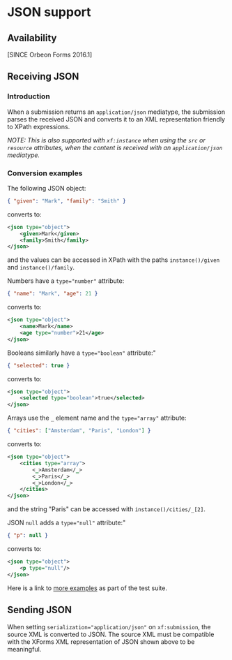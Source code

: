 # JSON support

<!-- toc -->

## Availability

[SINCE Orbeon Forms 2016.1]

## Receiving JSON

### Introduction

When a submission returns an `application/json` mediatype, the submission parses the received JSON and converts it to an XML representation friendly to XPath expressions.

*NOTE: This is also supported with `xf:instance` when using the `src` or `resource` attributes, when the content is received with an `application/json` mediatype.*

### Conversion examples

The following JSON object:

```json
{ "given": "Mark", "family": "Smith" }
```

converts to:

```xml
<json type="object">
    <given>Mark</given>
    <family>Smith</family>
</json>
```

and the values can be accessed in XPath with the paths `instance()/given` and `instance()/family`.

Numbers have a `type="number"` attribute:

```json
{ "name": "Mark", "age": 21 }
```

converts to:

```xml
<json type="object">
    <name>Mark</name>
    <age type="number">21</age>
</json>
```

Booleans similarly have a `type="boolean"` attribute:"

```json
{ "selected": true }
```

converts to:

```xml
<json type="object">
    <selected type="boolean">true</selected>
</json>
```

Arrays use the `_` element name and the `type="array"` attribute:

```json
{ "cities": ["Amsterdam", "Paris", "London"] }
```

converts to:

```xml
<json type="object">
    <cities type="array">
        <_>Amsterdam</_>
        <_>Paris</_>
        <_>London</_>
    </cities>
</json>
```

and the string "Paris" can be accessed with `instance()/cities/_[2]`.


JSON `null` adds a `type="null"` attribute:"

```json
{ "p": null }
```

converts to:

```xml
<json type="object">
    <p type="null"/>
</json>
```

Here is a link to [more examples](https://github.com/orbeon/orbeon-forms/blob/master/src/test/scala/org/orbeon/oxf/json/ConverterTest.scala) as part of the test suite.

## Sending JSON

When setting `serialization="application/json"` on `xf:submission`, the source XML is converted to JSON. The source XML must be compatible with the XForms XML representation of JSON shown above to be meaningful.
